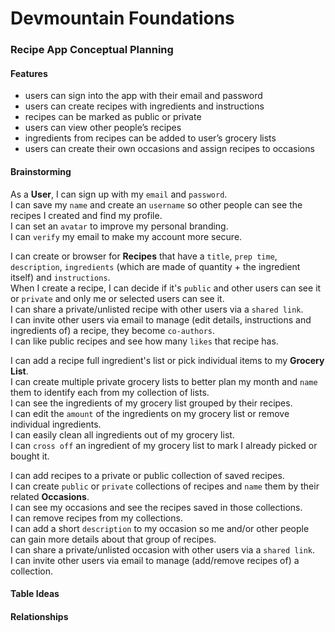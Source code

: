 # Devmountain Foundations
### Recipe App Conceptual Planning

#### Features

- users can sign into the app with their email and password
- users can create recipes with ingredients and instructions
- recipes can be marked as public or private
- users can view other people’s recipes
- ingredients from recipes can be added to user’s grocery lists
- users can create their own occasions and assign recipes to occasions

#### Brainstorming

As a **User**, I can sign up with my `email` and `password`.<br>
I can save my `name` and create an `username` so other people can see the recipes I created and find my profile.<br>
I can set an `avatar` to improve my personal branding.<br>
I can `verify` my email to make my account more secure.<br>

I can create or browser for **Recipes** that have a `title`, `prep time`, `description`, `ingredients` (which are made of quantity + the ingredient itself) and `instructions`.<br>
When I create a recipe, I can decide if it's `public` and other users can see it or `private` and only me or selected users can see it.<br>
I can share a private/unlisted recipe with other users via a `shared link`.<br>
I can invite other users via email to manage (edit details, instructions and ingredients of) a recipe, they become `co-authors`.<br>
I can like public recipes and see how many `likes` that recipe has.

I can add a recipe full ingredient's list or pick individual items to my **Grocery List**.<br>
I can create multiple private grocery lists to better plan my month and `name` them to identify each from my collection of lists.<br>
I can see the ingredients of my grocery list grouped by their recipes.<br>
I can edit the `amount` of the ingredients on my grocery list or remove individual ingredients.<br>
I can easily clean all ingredients out of my grocery list.<br>
I can `cross off` an ingredient of my grocery list to mark I already picked or bought it.<br>

I can add recipes to a private or public collection of saved recipes.<br>
I can create `public` or `private` collections of recipes and `name` them by their related **Occasions**.<br>
I can see my occasions and see the recipes saved in those collections.<br>
I can remove recipes from my collections.<br>
I can add a short `description` to my occasion so me and/or other people can gain more details about that group of recipes.<br>
I can share a private/unlisted occasion with other users via a `shared link`.<br>
I can invite other users via email to manage (add/remove recipes of) a collection.<br>


#### Table Ideas

#### Relationships

